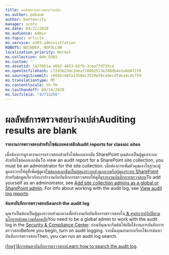 ```yaml
---
title: ผลลัพธ์การตรวจสอบว่างเปล่า
ms.author: pebaum
author: bentoncity
manager: scotv
ms.date: 04/21/2020
ms.audience: Admin
ms.topic: article
ms.service: o365-administration
ROBOTS: NOINDEX, NOFOLLOW
localization_priority: Normal
ms.collection: Adm_O365
ms.custom: ''
ms.assetid: 1437061a-a602-4853-b5fb-3cea7fd735ce
ms.openlocfilehash: c72d3623dc2deaf28892513e268db4e1a8d8f228
ms.sourcegitcommit: c6692ce0fa1358ec3529e59ca0ecdfdea4cdc759
ms.translationtype: MT
ms.contentlocale: th-TH
ms.lasthandoff: 09/14/2020
ms.locfileid: "47715256"
---
```

# <a name="auditing-results-are-blank"></a><span data-ttu-id="8413a-102">ผลลัพธ์การตรวจสอบว่างเปล่า</span><span class="sxs-lookup"><span data-stu-id="8413a-102">Auditing results are blank</span></span>

 <span data-ttu-id="8413a-103">**รายงานการตรวจสอบสำหรับไซต์แบบคลาสสิก**</span><span class="sxs-lookup"><span data-stu-id="8413a-103">**Audit reports for classic sites**</span></span>
  
<span data-ttu-id="8413a-104">เมื่อต้องการดูรายงานการตรวจสอบสำหรับไซต์คอลเลกชัน SharePoint คุณต้องเป็นผู้ดูแลระบบสำหรับไซต์คอลเลกชัน</span><span class="sxs-lookup"><span data-stu-id="8413a-104">To view an audit report for a SharePoint site collection, you must be an administrator for the site collection.</span></span> <span data-ttu-id="8413a-105">เมื่อต้องการเพิ่มตัวคุณเองในฐานะผู้ดูแลระบบให้ดูที่เพิ่มผู้ดูแล[ไซต์คอลเลกชันเป็นผู้ดูแลระบบส่วนกลางหรือผู้ดูแลระบบ SharePoint](https://go.microsoft.com/fwlink/?linkid=869390) สำหรับข้อมูลเกี่ยวกับการทำงานกับบันทึกการตรวจสอบให้ดูที่[ดูรายงานบันทึกการตรวจสอบ](https://go.microsoft.com/fwlink/?linkid=395237)</span><span class="sxs-lookup"><span data-stu-id="8413a-105">To add yourself as an administrator, see [Add site collection admins as a global or SharePoint admin](https://go.microsoft.com/fwlink/?linkid=869390). For info about working with the audit log, see [View audit log reports](https://go.microsoft.com/fwlink/?linkid=395237).</span></span> 
  
 <span data-ttu-id="8413a-106">**ค้นหาบันทึกการตรวจสอบ**</span><span class="sxs-lookup"><span data-stu-id="8413a-106">**Search the audit log**</span></span>
  
<span data-ttu-id="8413a-107">คุณจำเป็นต้องเป็นผู้ดูแลระบบส่วนกลางเพื่อทำงานกับบันทึกการตรวจสอบใน[ &amp; ศูนย์การปฏิบัติตามนโยบายด้านความปลอดภัย](https://protection.office.com)</span><span class="sxs-lookup"><span data-stu-id="8413a-107">You need to be a global admin to work with the audit log in the [Security &amp; Compliance Center](https://protection.office.com).</span></span> <span data-ttu-id="8413a-108">ก่อนที่คุณจะเริ่มต้นให้เปิดใช้งานการบันทึกการตรวจสอบ</span><span class="sxs-lookup"><span data-stu-id="8413a-108">Before you begin, turn on audit logging.</span></span> <span data-ttu-id="8413a-109">จากนั้นคุณสามารถเรียกใช้การค้นหาบันทึกการตรวจสอบ</span><span class="sxs-lookup"><span data-stu-id="8413a-109">Then, you can run an audit log search.</span></span> 
  
<span data-ttu-id="8413a-110">[เรียนรู้วิธีการค้นหาบันทึกการตรวจสอบ](https://go.microsoft.com/fwlink/?linkid=708432)</span><span class="sxs-lookup"><span data-stu-id="8413a-110">[Learn how to search the audit log](https://go.microsoft.com/fwlink/?linkid=708432).</span></span>
  

